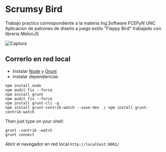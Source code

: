 Scrumsy Bird
===========
Trabajo practico correspondiente a la materia Ing.Software FCEFyN UNC 
Aplicacion de patrones de diseño a juego estilo "Flappy Bird" trabajado con libreria MelonJS  
 



![Captura](https://github.com/mateoquaglia/scrumsy-bird/assets/117778104/d33c95d9-8cd7-483c-b069-a9a983e75870)



## Correrlo en red local

- Instalar [Node](http://nodejs.org/download/) y [Grunt](http://gruntjs.com/)
- instalar dependencias

```
npm install node
npm audit fix --force
npm install grunt
npm audit fix --force
npm install grunt-cli -g
npm install grunt-contrib-watch --save-dev  / npm install grunt-contrib-watch 

```

Then just type on your shell:

```
grunt -contrib -watch
grunt connect
```

Abrir el navegador en red local `http://localhost:8001/`


